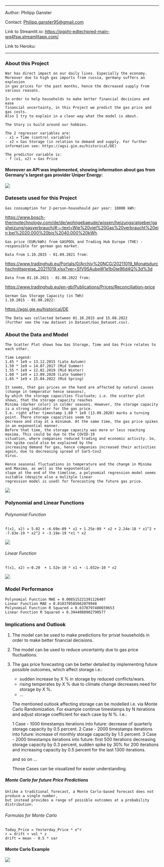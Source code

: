 ___

Author: Philipp Ganster

Contact: Philipp.ganster95@gmail.com

Link to Streamlit.io: https://pgphi-edtechpred-main-wq4fsw.streamlitapp.com/

Link to Heroku: 

___

### About this Project
    
    War has direct impact on our daily lives. Especially the economy.
    Moreover due to high gas imports from russia, germany suffers an explosion
    in gas prices for the past months, hence the decreased supply from
    various reasons.

    In order to help households to make better financial decisions and ease
    financial uncertainty, in this Project we predict the gas price and gas costs.
    Also I try to explain in a clear way what the model is about.
    
    The Story is build around our hobbies.

    The 2 regressor variables are:
    - x1 = Time (control variable)
    - x2 = Gas Storage (in relation to demand and supply. For further information see: https://agsi.gie.eu/historical/DE)

    The predictor variable is:
    - f (x1, x2) = Gas Price

#### Moreover an API was implemented, showing information about gas from Germany's largest gas provider Uniper Energy:
![](Images/API.png)


### Datesets used for this Project

    Gas consumption for 2-person-househould per year: 10000 kWh:

https://www.bosch-thermotechnology.com/de/de/wohngebaeude/wissen/heizungsratgeber/gasheizung/gasverbrauch/#:~:text=Wie%20viel%20Gas%20verbraucht%20ein,bei%2020.000%20bis%2040.000%20kWh.

    Gas price (EUR/kWh) from GASPOOL and Trading Hub Europe (THE) - responsible for german gas market.
   
    Data from 1.10.2015 - 01.09.2021 from: 
https://www.tradinghub.eu/Portals/0/Archiv%20NCG/20211019_Monatsdurchschnittspreise_20211019.xlsx?ver=SfV9SAubpW1e1bGte96d4Q%3d%3d
    
    Data from 01.10.2021 - 01.08.2022 from: 

https://www.tradinghub.eu/en-gb/Publications/Prices/Reconciliation-price

    German Gas Storage Capacity (in TWh)
    1.10.2015 - 01.08.2022: 
https://agsi.gie.eu/historical/DE

    The Data was collected between 01.10.2015 and 15.08.2022 
    (Further see the raw dataset in Dataset/Gas_Dataset.csv).
### About the Data and Model

    The Scatter Plot shows how Gas Storage, Time and Gas Price relates to each other.

    Time Legend:
    1.45 * 1e9 = 13.12.2015 (Late Autumn)
    1.50 * 1e9 = 14.07.2017 (Mid Summer)
    1.55 * 1e9 = 12.02.2019 (Mid Winter)
    1.60 * 1e9 = 13.09.2020 (Late Summer)
    1.65 * 1e9 = 15.04.2022 (Mid Spring)

    It seems, that gas prices on the hand are affected by natural causes (change in temperatur hence seasons),
    by which the storage capacities fluctuate; i.e. the scatter plot shows, that the storage capacity reaches
    Minima (darker color) in colder seasons. However, the storage capacity is a strong indicater for the gas price.
    I.e. right after timestamp 1.60 * 1e9 (13.09.2020) marks a turning point. There storage capacities seem to 
    decrease and stay at a minimum. At the same time, the gas price spikes in an exponential manner.
    Before that time, the storage capacity was more or less reaching maxima. This could be due to the COVID-19 
    situation, where companies reduced trading and economic activity. So, the spike could also be explained by the 
    increasing demand for gas, hence companies increased their activities again, due to decreasing spread of SarS-Cov2
    Virus.

    Hence seasonal fluctuations in temperature and the change in Minima and Maxima, as well as the expontential
    slope at the end of the timeline, a polynomial regression model seems suitable (despite also a mulitple linear
    regression model is used) for forecasting the future gas price.

![](Images/3D_Plot_Gas_Price_Prediction.png)

### Polynomial and Linear Functions

###### Polynomial Function
    f(x1, x2) = 5.02 + -6.69e-09 * x1 + 1.25e-09 * x2 + 2.24e-18 * x1^2 + -7.83e-19 * x2^2 + -3.19e-19 *x1 * x2
![](Images/Polynomial_Graph.png)
    
###### Linear Function
    f(x1, x2) =-0.20  + 1.52e-10 * x1 + -1.032e-10 * x2
![](Images/Linear_Graph.png)
    

### Model Performance
    
    Polynomial Function MAE = 0.008515221391126407
    Linear Function MAE = 0.010370585662079948
    Polynomial Function R Squared = 0.6370797480659653
    Linear Function R Squared = 0.3944088902790577

### Implications and Outlook

1) The model can be used to make predictions for privat households in order to make
    better financial decisions.

    
2) The model can be used to reduce uncertainty due to gas price fluctuations.


3) The gas price forecasting can be better detailed by implementing future possible outcomes, which affect storage  i.e.:
   - sudden increase by X % in storage by reduced conflicts/wars.
   - rising temperates by X % due to climate change decreases need for storage by X %.
   - ...
   

    The mentioned outlook affecting storage can be modelled i.e. 
    via Monte Carlo Randomization. For example continue timestamps
    by N iterations and adjust storage coefficient for each case by
    N %. I.e.:

    1 Case - 1000 timestamps iterations into future: decrease of quarterly storage capacity by 0.5 percent.
    2 Case - 2000 timestamps iterations into future: increase of monthly storage capacity by 1.5 percent.
    3 Case - 2000 timestamps iterations into future: first 500 iterations decreasing storage capacity by 0.3 percent,
                                                     sudden spike by 30% for 200 iterations and increasing capacity
                                                     by 0.5 percent for the last 1300 iterations.
    
    and so on ...

    Those Cases can be visualized for easier understanding.

##### Monte Carlo for future Price Predictions
    
    Unlike a traditional forecast, a Monte Carlo-based forecast does not produce a single number, 
    but instead provides a range of possible outcomes at a probability distribution. 

###### Formulas for Monte Carlo

    Today_Price = Yesterday_Price * e^r
    r = drift + vol * z
    drift = mean - 0.5 * var

#### Monte Carlo Example
![](Images/MC_Example.png)

